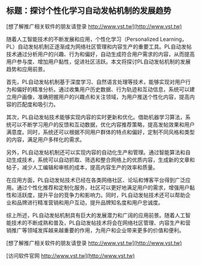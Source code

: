 ## **标题：探讨个性化学习自动发帖机制的发展趋势**

[想了解推广相关软件的朋友请登录 http://www.vst.tw](http://www.vst.tw)

随着人工智能技术的不断发展和应用，个性化学习（Personalized Learning，PL）自动发帖机制正逐渐成为网络社区管理和内容生产的重要工具。PL自动发帖技术通过分析用户的兴趣、行为和偏好，自动生成符合用户需求的内容，从而提高用户参与度、增加用户黏性，促进社区活跃。本文将探讨PL自动发帖机制的发展趋势和应用前景。

首先，PL自动发帖机制基于深度学习、自然语言处理等技术，能够实现对用户行为和偏好的精准分析。通过收集用户历史数据、行为轨迹和互动信息，系统可以建立用户画像，准确把握用户的兴趣点和关注领域，为用户推送个性化内容，提高内容的匹配度和吸引力。

其次，PL自动发帖技术能够实现内容的实时更新和优化。借助机器学习算法，系统可以不断学习用户的反馈和互动数据，优化内容推荐策略，提高发帖效果和用户满意度。同时，系统还可以根据不同用户群体的特点和偏好，定制不同风格和类型的内容，满足用户多样化的需求。

另外，PL自动发帖机制还可以实现内容的自动化生产和管理。通过智能算法和自动生成技术，系统可以自动抓取、筛选和整合网络上的优质内容，生成新的文章和帖子，减少人工编辑和审核的成本，提高内容生产的效率和质量。

在应用方面，PL自动发帖技术已经在各类网络社区、论坛和博客平台得到广泛应用。通过个性化推荐和定制化服务，社区可以更好地满足用户的需求，增强用户黏性和活跃度，提升平台的竞争力和影响力。同时，PL自动发帖技术还可以帮助企业和品牌进行精准营销和用户互动，提升品牌知名度和用户忠诚度。

综上所述，PL自动发帖机制具有巨大的发展潜力和广阔的应用前景。随着人工智能技术的不断成熟和普及，PL自动发帖技术将会在网络社区管理、内容生产和营销推广等领域发挥越来越重要的作用，为用户和企业带来更多的价值和便利。

[想了解推广相关软件的朋友请登录 http://www.vst.tw](http://www.vst.tw)


[访问软件官网 http://www.vst.tw](http://www.vst.tw)
